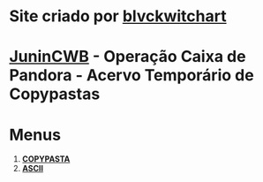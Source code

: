 # Site criado por [blvckwitchart](https://www.twitch.tv/blvckwitchart)
# [JuninCWB](https://www.twitch.tv/junincwb) - Operação Caixa de Pandora - Acervo Temporário de Copypastas

# Menus
<ol>
<li><b><a href="copypasta" target="_blank">COPYPASTA</a></b><br></li>
<li><b><a href="ascii" target="_blank">ASCII</a></b></li>
</ol>

